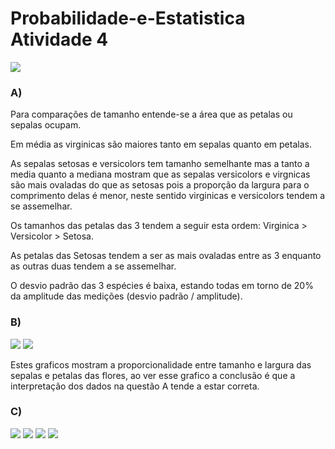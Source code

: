 # Probabilidade-e-Estatistica Atividade 4

<img src="Screenshot_1.png">


<h3>A)</h3> Para comparações de tamanho entende-se a área que as petalas ou sepalas ocupam.

Em média as virginicas são maiores tanto em sepalas quanto em petalas.

As sepalas setosas e versicolors tem tamanho semelhante mas a tanto a media quanto
a mediana mostram que as sepalas versicolors e virgnicas são mais ovaladas do 
que as setosas pois a proporção da largura para o comprimento delas é menor, neste sentido 
virginicas e versicolors tendem a se assemelhar.

Os tamanhos das petalas das 3 tendem a seguir esta ordem: Virginica > Versicolor >
Setosa.

As petalas das Setosas tendem a ser as mais ovaladas entre as 3 enquanto as outras
duas tendem a se assemelhar.

O desvio padrão das 3 espécies é baixa, estando todas em torno de 20% da amplitude das
medições (desvio padrão / amplitude).

<h3>B)</h3>
<img src="Screenshot_2.png">
<img src="Screenshot_3.png">

Estes graficos mostram a proporcionalidade entre tamanho e largura das sepalas e petalas das flores, ao ver esse grafico a conclusão é que a interpretação dos dados na questão A tende a estar correta.

<h3>C)</h3>
<img src="Screenshot_4.png">
<img src="Screenshot_5.png">
<img src="Screenshot_6.png">
<img src="Screenshot_7.png">
